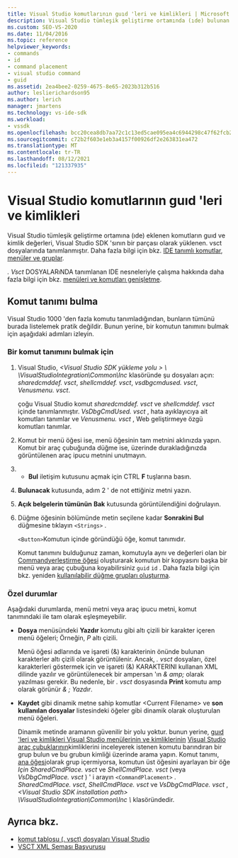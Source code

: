 ```yaml
---
title: Visual Studio komutlarının guıd 'leri ve kimlikleri | Microsoft Docs
description: Visual Studio tümleşik geliştirme ortamında (ıde) bulunan komutların guıd ve kimlik değerlerini bulmayı öğrenin.
ms.custom: SEO-VS-2020
ms.date: 11/04/2016
ms.topic: reference
helpviewer_keywords:
- commands
- id
- command placement
- visual studio command
- guid
ms.assetid: 2ea4bee2-0259-4675-8e65-2023b312b516
author: leslierichardson95
ms.author: lerich
manager: jmartens
ms.technology: vs-ide-sdk
ms.workload:
- vssdk
ms.openlocfilehash: bcc20cea8db7aa72c1c13ed5cae095ea4c6944298c47f62fcb2d042df9dfb593
ms.sourcegitcommit: c72b2f603e1eb3a4157f00926df2e263831ea472
ms.translationtype: MT
ms.contentlocale: tr-TR
ms.lasthandoff: 08/12/2021
ms.locfileid: "121337935"
---
```

# <a name="guids-and-ids-of-visual-studio-commands"></a>Visual Studio komutlarının guıd 'leri ve kimlikleri
Visual Studio tümleşik geliştirme ortamına (ıde) eklenen komutların guıd ve kimlik değerleri, Visual Studio SDK 'sının bir parçası olarak yüklenen. vsct dosyalarında tanımlanmıştır. Daha fazla bilgi için bkz. [IDE tanımlı komutlar, menüler ve gruplar](../../extensibility/internals/ide-defined-commands-menus-and-groups.md).

 *. Vsct* DOSYALARıNDA tanımlanan IDE nesneleriyle çalışma hakkında daha fazla bilgi için bkz. [menüleri ve komutları genişletme](../../extensibility/extending-menus-and-commands.md).

## <a name="find-a-command-definition"></a>Komut tanımı bulma
 Visual Studio 1000 'den fazla komutu tanımladığından, bunların tümünü burada listelemek pratik değildir. Bunun yerine, bir komutun tanımını bulmak için aşağıdaki adımları izleyin.

### <a name="to-locate-a-command-definition"></a>Bir komut tanımını bulmak için

1. Visual Studio, *<Visual Studio SDK yükleme yolu \> \\ \VisualStudioIntegration\Common\Inc* klasöründe şu dosyaları açın: *sharedcmddef. vsct*, *shellcmddef. vsct*, *vsdbgcmdused. vsct*, *Venusmenu. vsct*.

    çoğu Visual Studio komut *sharedcmddef. vsct* ve *shellcmddef. vsct* içinde tanımlanmıştır. *VsDbgCmdUsed. vsct* , hata ayıklayıcıya ait komutları tanımlar ve *Venusmenu. vsct* , Web geliştirmeye özgü komutları tanımlar.

2. Komut bir menü öğesi ise, menü öğesinin tam metnini aklınızda yapın. Komut bir araç çubuğunda düğme ise, üzerinde durakladığınızda görüntülenen araç ipucu metnini unutmayın.

3.  + **Bul** iletişim kutusunu açmak için CTRL **F** tuşlarına basın.

4. **Bulunacak** kutusunda, adım 2 ' de not ettiğiniz metni yazın.

5. **Açık belgelerin tümünün** **Bak** kutusunda görüntülendiğini doğrulayın.

6. Düğme öğesinin bölümünde metin seçilene kadar **Sonrakini Bul** düğmesine tıklayın `<Strings>` . [](../../extensibility/button-element.md)

    `<Button>`Komutun içinde göründüğü öğe, komut tanımıdır.

   Komut tanımını bulduğunuz zaman, komutuyla aynı ve değerleri olan bir [Commandyerleştirme öğesi](../../extensibility/commandplacement-element.md) oluşturarak komutun bir kopyasını başka bir menü veya araç çubuğuna koyabilirsiniz `guid` `id` . Daha fazla bilgi için bkz. yeniden [kullanılabilir düğme grupları oluşturma](../../extensibility/creating-reusable-groups-of-buttons.md).

### <a name="special-cases"></a>Özel durumlar
 Aşağıdaki durumlarda, menü metni veya araç ipucu metni, komut tanımındaki ile tam olarak eşleşmeyebilir.

- **Dosya** menüsündeki **Yazdır** komutu gibi altı çizili bir karakter içeren menü öğeleri; Örneğin, *P* altı çizili.

     Menü öğesi adlarında ve işareti (&) karakterinin önünde bulunan karakterler altı çizili olarak görüntülenir. Ancak, *. vsct* dosyaları, özel karakterleri göstermek için ve işareti (&) KARAKTERINI kullanan XML dilinde yazılır ve görüntülenecek bir ampersan 'ın *&amp; amp;* olarak yazılması gerekir. Bu nedenle, bir *. vsct* dosyasında **Print** komutu amp olarak görünür *&amp; ; Yazdır*.

- **Kaydet** gibi dinamik metne sahip komutlar \<Current Filename\> ve **son kullanılan dosyalar** listesindeki öğeler gibi dinamik olarak oluşturulan menü öğeleri.

     Dinamik metinde aramanın güvenilir bir yolu yoktur. bunun yerine, [guıd 'leri ve kimlikleri Visual Studio menülerinin ve kimliklerinin](../../extensibility/internals/guids-and-ids-of-visual-studio-menus.md) [Visual Studio araç çubuklarının](../../extensibility/internals/guids-and-ids-of-visual-studio-toolbars.md)kimliklerini inceleyerek istenen komutu barındıran bir grup bulun ve bu grubun kimliği üzerinde arama yapın. Komut tanımı, [ana öğesi](../../extensibility/parent-element.md)olarak grup içermiyorsa, komutun üst öğesini ayarlayan bir öğe *Için SharedCmdPlace. vsct* ve *ShellCmdPlace. vsct* (veya *VsDbgCmdPlace. vsct* ) ' i arayın `<CommandPlacement>` . *SharedCmdPlace. vsct*, *ShellCmdPlace. vsct* ve *VsDbgCmdPlace. vsct* , *\<Visual Studio SDK installation path\> \VisualStudioIntegration\Common\Inc \\* klasöründedir.

## <a name="see-also"></a>Ayrıca bkz.

- [komut tablosu (. vsct) dosyaları Visual Studio](../../extensibility/internals/visual-studio-command-table-dot-vsct-files.md)
- [VSCT XML Şeması Başvurusu](../../extensibility/vsct-xml-schema-reference.md)
